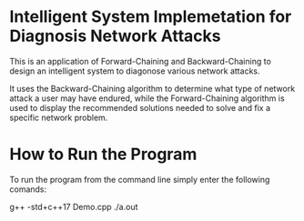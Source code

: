 # Intelligent System Implemetation for Diagnosis Network Attacks

This is an application of Forward-Chaining and Backward-Chaining to design an intelligent system to diagonose various network attacks.

It uses the Backward-Chaining algorithm to determine what type of network attack a user may have endured, while the Forward-Chaining
algorithm is used to display the recommended solutions needed to solve and fix a specific network problem.

# How to Run the Program

To run the program from the command line simply enter the following comands:

g++ -std+c++17 Demo.cpp 
./a.out
